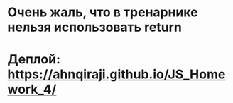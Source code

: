 # Очень жаль, что в тренарнике нельзя использовать return
# Деплой: https://ahnqiraji.github.io/JS_Homework_4/
